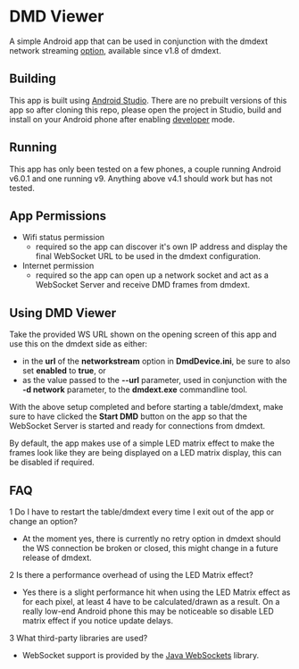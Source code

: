 DMD Viewer
==========

A simple Android app that can be used in conjunction with the dmdext network streaming [option](https://github.com/freezy/dmd-extensions/tree/master/Console/Server), available since v1.8 of dmdext.

## Building
This app is built using [Android Studio](https://developer.android.com/studio). There are no prebuilt versions of this app so after cloning this repo, please open the project in Studio, build and install on your Android phone after enabling [developer](https://developer.android.com/studio/debug/dev-options) mode.

## Running
This app has only been tested on a few phones, a couple running Android v6.0.1 and one running v9. Anything above v4.1 should work but has not tested.

## App Permissions
- Wifi status permission
  - required so the app can discover it's own IP address and display the final WebSocket URL to be used in the dmdext configuration.
- Internet permission
  - required so the app can open up a network socket and act as a WebSocket Server and receive DMD frames from dmdext.

## Using DMD Viewer
Take the provided WS URL shown on the opening screen of this app and use this on the dmdext side as either:
- in the **url** of the **networkstream** option in **DmdDevice.ini**, be sure to also set **enabled** to **true**, or
- as the value passed to the **--url** parameter, used in conjunction with the **-d network** parameter, to the **dmdext.exe** commandline tool.

With the above setup completed and before starting a table/dmdext, make sure to have clicked the **Start DMD** button on the app so that the WebSocket Server is started and ready for connections from dmdext.

By default, the app makes use of a simple LED matrix effect to make the frames look like they are being displayed on a LED matrix display, this can be disabled if required.

## FAQ
1 Do I have to restart the table/dmdext every time I exit out of the app or change an option?
- At the moment yes, there is currently no retry option in dmdext should the WS connection be broken or closed, this might change in a future release of dmdext.

2 Is there a performance overhead of using the LED Matrix effect?
- Yes there is a slight performance hit when using the LED Matrix effect as for each pixel, at least 4 have to be calculated/drawn as a result. On a really low-end Android phone this may be noticeable so disable LED matrix effect if you notice update delays.

3 What third-party libraries are used?
- WebSocket support is provided by the [Java WebSockets](https://github.com/TooTallNate/Java-WebSocket) library.